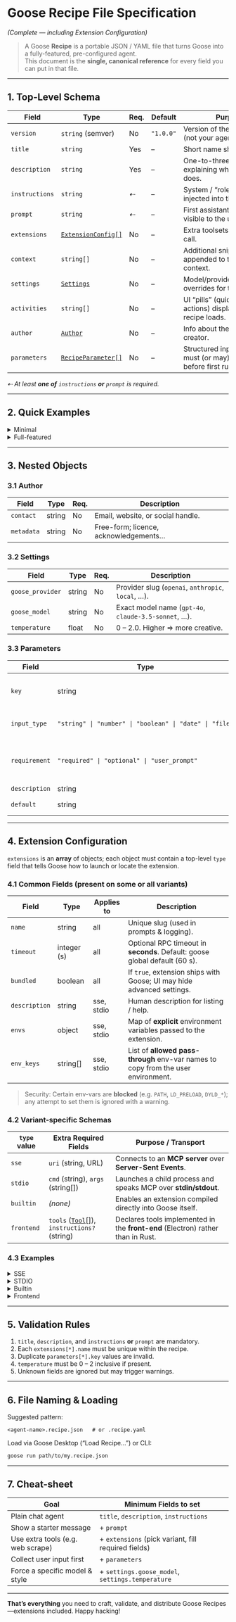 # Goose Recipe File Specification  
*(Complete ­— including Extension Configuration)*

> A Goose **Recipe** is a portable JSON / YAML file that turns Goose into a
> fully-featured, pre-configured agent.  
> This document is the **single, canonical reference** for every field you can
> put in that file.

---

## 1. Top-Level Schema

| Field            | Type                           | Req. | Default | Purpose                                                                                                     |
|------------------|--------------------------------|------|---------|-------------------------------------------------------------------------------------------------------------|
| `version`        | `string` (semver)              | No   | `"1.0.0"` | Version of the **file format** (not your agent).                                                             |
| `title`          | `string`                       | Yes  | –       | Short name shown in UI.                                                                                     |
| `description`    | `string`                       | Yes  | –       | One-to-three sentences explaining what the agent does.                                                      |
| `instructions`   | `string`                       | *⇠*  | –       | System / “role” message injected into the model.                                                            |
| `prompt`         | `string`                       | *⇠*  | –       | First assistant message visible to the user.                                                                |
| `extensions`     | [`ExtensionConfig[]`](#4-extension-configuration) | No | – | Extra toolsets the agent can call.                                                                          |
| `context`        | `string[]`                     | No   | –       | Additional snippets appended to the chat context.                                                           |
| `settings`       | [`Settings`](#32-settings)     | No   | –       | Model/provider/temperature overrides for this recipe.                                                       |
| `activities`     | `string[]`                     | No   | –       | UI “pills” (quick-pick actions) displayed when the recipe loads.                                            |
| `author`         | [`Author`](#31-author)         | No   | –       | Info about the recipe creator.                                                                              |
| `parameters`     | [`RecipeParameter[]`](#33-parameters) | No | – | Structured inputs the user must (or may) supply before first run.                                           |

*⇠ At least **one of** `instructions` **or** `prompt` is required.*

---

## 2. Quick Examples

<details>
<summary>Minimal</summary>

```json
{
  "title": "Hello-World Bot",
  "description": "Responds with a friendly greeting",
  "instructions": "Always greet the user cheerfully."
}
```
</details>

<details>
<summary>Full-featured</summary>

```jsonc
{
  "version": "1.2.0",
  "title": "Weekly Report Generator",
  "description": "Summarises Jira issues, writes Markdown, then emails it.",
  "prompt": "Hi! Paste your Jira board URL and due date.",
  "extensions": [
    {
      "type": "sse",
      "name": "jira",
      "uri": "https://jira.example.com/sse",
      "env_keys": ["JIRA_TOKEN"],
      "timeout": 30
    },
    {
      "type": "builtin",
      "name": "email"
    }
  ],
  "settings": { "goose_provider": "openai", "goose_model": "gpt-4o-mini", "temperature": 0.3 },
  "activities": ["Generate", "Refine", "Send"],
  "author": { "contact": "alice@example.com" },
  "parameters": [
    { "key": "jira_board", "input_type": "string", "requirement": "required", "description": "Full board URL" },
    { "key": "due_date",   "input_type": "date",   "requirement": "user_prompt", "description": "When is it due?" }
  ]
}
```
</details>

---

## 3. Nested Objects

### 3.1 Author

| Field      | Type   | Req. | Description                             |
|------------|--------|------|-----------------------------------------|
| `contact`  | string | No   | Email, website, or social handle.       |
| `metadata` | string | No   | Free-form; licence, acknowledgements…   |

### 3.2 Settings

| Field            | Type   | Req. | Description                                                 |
|------------------|--------|------|-------------------------------------------------------------|
| `goose_provider` | string | No   | Provider slug (`openai`, `anthropic`, `local`, …).          |
| `goose_model`    | string | No   | Exact model name (`gpt-4o`, `claude-3.5-sonnet`, …).        |
| `temperature`    | float  | No   | 0 – 2.0. Higher ⇒ more creative.                            |

### 3.3 Parameters

| Field         | Type                                                       | Req. | Description                                              |
|---------------|------------------------------------------------------------|------|----------------------------------------------------------|
| `key`         | string                                                     | Yes  | Identifier; appears as `{{key}}` placeholder.            |
| `input_type`  | `"string" \| "number" \| "boolean" \| "date" \| "file"` | Yes  | Controls input widget in UI.                             |
| `requirement` | `"required" \| "optional" \| "user_prompt"`                | Yes  | `user_prompt` shows a blocking dialog on first run.      |
| `description` | string                                                     | Yes  | Help-text.                                               |
| `default`     | string                                                     | No   | Pre-filled value.                                        |

---

## 4. Extension Configuration

`extensions` is an **array** of objects; each object must contain a top-level
`type` field that tells Goose how to launch or locate the extension.

### 4.1 Common Fields (present on some or all variants)

| Field        | Type      | Applies to | Description                                                                        |
|--------------|-----------|------------|------------------------------------------------------------------------------------|
| `name`       | string    | all        | Unique slug (used in prompts & logging).                                           |
| `timeout`    | integer (s) | all     | Optional RPC timeout in **seconds**. Default: goose global default (60 s).         |
| `bundled`    | boolean   | all        | If `true`, extension ships with Goose; UI may hide advanced settings.              |
| `description`| string    | sse, stdio | Human description for listing / help.                                              |
| `envs`       | object    | sse, stdio | Map of **explicit** environment variables passed to the extension.                 |
| `env_keys`   | string[]  | sse, stdio | List of **allowed pass-through** env-var names to copy from the user environment.  |

> Security: Certain env-vars are **blocked** (e.g. `PATH`, `LD_PRELOAD`, `DYLD_*`);
> any attempt to set them is ignored with a warning.

### 4.2 Variant-specific Schemas

| `type` value | Extra Required Fields                              | Purpose / Transport                                                                          |
|--------------|----------------------------------------------------|----------------------------------------------------------------------------------------------|
| `sse`        | `uri` (string, URL)                                | Connects to an **MCP server** over **Server-Sent Events**.                                   |
| `stdio`      | `cmd` (string), `args` (string[])                  | Launches a child process and speaks MCP over **stdin/stdout**.                               |
| `builtin`    | *(none)*                                           | Enables an extension compiled directly into Goose itself.                                    |
| `frontend`   | `tools` ([`Tool`](https://docs.rs/mcp-core/latest/mcp_core/tool/struct.Tool.html)[]),<br>`instructions?` (string) | Declares tools implemented in the **front-end** (Electron) rather than in Rust.              |

### 4.3 Examples

<details>
<summary>SSE</summary>

```json
{
  "type": "sse",
  "name": "my_vector_search",
  "uri": "http://localhost:8008/sse",
  "description": "Embeddings & semantic search",
  "timeout": 20,
  "env_keys": ["VECTOR_API_KEY"]
}
```
</details>

<details>
<summary>STDIO</summary>

```json
{
  "type": "stdio",
  "name": "python_image_magic",
  "cmd": "/usr/local/bin/python",
  "args": ["image_tools.py"],
  "envs": { "PYTHONUNBUFFERED": "1" },
  "timeout": 45
}
```
</details>

<details>
<summary>Builtin</summary>

```json
{ "type": "builtin", "name": "filesystem" }
```
</details>

<details>
<summary>Frontend</summary>

```json
{
  "type": "frontend",
  "name": "safari_automation",
  "tools": [
    {
      "name": "open_url",
      "description": "Opens a URL in Safari",
      "parameters": ["url"]
    }
  ],
  "instructions": "Use open_url only for http(s) links."
}
```
</details>

---

## 5. Validation Rules

1. `title`, `description`, and `instructions` **or** `prompt` are mandatory.
2. Each `extensions[*].name` must be unique within the recipe.
3. Duplicate `parameters[*].key` values are invalid.
4. `temperature` must be 0 – 2 inclusive if present.
5. Unknown fields are ignored but may trigger warnings.

---

## 6. File Naming & Loading

Suggested pattern:

```
<agent-name>.recipe.json   # or .recipe.yaml
```

Load via Goose Desktop (“Load Recipe…”) or CLI:

```bash
goose run path/to/my.recipe.json
```

---

## 7. Cheat-sheet

| Goal                               | Minimum Fields to set                                                           |
|------------------------------------|---------------------------------------------------------------------------------|
| Plain chat agent                   | `title`, `description`, `instructions`                                          |
| Show a starter message             | + `prompt`                                                                      |
| Use extra tools (e.g. web scrape)  | + `extensions` (pick variant, fill required fields)                             |
| Collect user input first           | + `parameters`                                                                  |
| Force a specific model & style     | + `settings.goose_model`, `settings.temperature`                                |

---

**That’s everything** you need to craft, validate, and distribute Goose Recipes—extensions included. Happy hacking!
